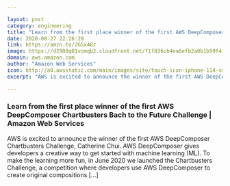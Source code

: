 ```yaml
---

layout: post
category: engineering
title: "Learn from the first place winner of the first AWS DeepComposer Chartbusters Bach to the Future Challenge"
date: 2020-08-27 22:26:29
link: https://amzn.to/2G5x48z
image: https://d2908q01vomqb2.cloudfront.net/f1f836cb4ea6efb2a0b1b99f41ad8b103eff4b59/2020/08/26/1-Catherine-with-ward.jpg
domain: aws.amazon.com
author: "Amazon Web Services"
icon: http://a0.awsstatic.com/main/images/site/touch-icon-iphone-114-smile.png
excerpt: "AWS is excited to announce the winner of the first AWS DeepComposer Chartbusters Challenge, Catherine Chui. AWS DeepComposer gives developers a creative way to get started with machine learning (ML). To make the learning more fun, in June 2020 we launched the Chartbusters Challenge, a competition where developers use AWS DeepComposer to create original compositions […]"

---
```


### Learn from the first place winner of the first AWS DeepComposer Chartbusters Bach to the Future Challenge | Amazon Web Services

AWS is excited to announce the winner of the first AWS DeepComposer Chartbusters Challenge, Catherine Chui. AWS DeepComposer gives developers a creative way to get started with machine learning (ML). To make the learning more fun, in June 2020 we launched the Chartbusters Challenge, a competition where developers use AWS DeepComposer to create original compositions […]